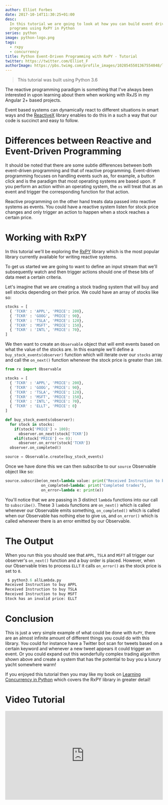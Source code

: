 ```yaml
---
author: Elliot Forbes
date: 2017-10-14T11:30:25+01:00
desc:
  In this tutorial we are going to look at how you can build event driven
  programs using RxPY in Python
series: python
image: python-logo.png
tags:
  - rxpy
  - concurrency
title: Python Event-Driven Programming with RxPY - Tutorial
twitter: https://twitter.com/Elliot_F
authorImage: https://pbs.twimg.com/profile_images/1028545501367554048/lzr43cQv_400x400.jpg
---
```


> This tutorial was built using Python 3.6

The reactive programming paradigm is something that I've always been interested
in upon learning about them when working with RxJS in my Angular 2+ based
projects.

Event based systems can dynamically react to different situations in smart ways
and the [ReactiveX](https://github.com/ReactiveX) library enables to do this in
a such a way that our code is succinct and easy to follow.

# Differences between Reactive and Event-Driven Programming

It should be noted that there are some subtle differences between both
event-driven programming and that of reactive programming. Event-driven
programming focuses on handling events such as, for example, a button click and
is the paradigm that most operating systems are based upon. If you perform an
action within an operating system, the `os` will treat that as an event and
trigger the corresponding function for that action.

Reactive programming on the other hand treats data passed into reactive systems
as events. You could have a reactive system listen for stock price changes and
only trigger an action to happen when a stock reaches a certain price.

# Working with RxPY

In this tutorial we'll be exploring the
[RxPY](https://github.com/ReactiveX/RxPY) library which is the most popular
library currently available for writing reactive systems.

To get us started we are going to want to define an input stream that we'll
subsequently watch and then trigger actions should one of these bits of data
meet a certain criteria.

Let's imagine that we are creating a stock trading system that will buy and sell
stocks depending on their price. We could have an array of stocks like so:

```py
stocks = [
  { 'TCKR' : 'APPL', 'PRICE': 200},
  { 'TCKR' : 'GOOG', 'PRICE': 90},
  { 'TCKR' : 'TSLA', 'PRICE': 120},
  { 'TCKR' : 'MSFT', 'PRICE': 150},
  { 'TCKR' : 'INTL', 'PRICE': 70},
]
```

We then want to create an `Observable` object that will emit events based on
what the value of the stocks are. In this example we'll define a
`buy_stock_events(observer)` function which will iterate over our `stocks` array
and call the `on_next()` function whenever the stock price is greater than
`100`.

```py
from rx import Observable

stocks = [
  { 'TCKR' : 'APPL', 'PRICE': 200},
  { 'TCKR' : 'GOOG', 'PRICE': 90},
  { 'TCKR' : 'TSLA', 'PRICE': 120},
  { 'TCKR' : 'MSFT', 'PRICE': 150},
  { 'TCKR' : 'INTL', 'PRICE': 70},
  { 'TCKR' : 'ELLT', 'PRICE': 0}
]

def buy_stock_events(observer):
  for stock in stocks:
    if(stock['PRICE'] > 100):
      observer.on_next(stock['TCKR'])
    elif(stock['PRICE'] <= 0):
      observer.on_error(stock['TCKR'])
  observer.on_completed()

source = Observable.create(buy_stock_events)
```

Once we have done this we can then subscribe to our `source` Observable object
like so:

```py
source.subscribe(on_next=lambda value: print("Received Instruction to buy {0}".format(value)),
                on_completed=lambda: print("Completed trades"),
                on_error=lambda e: print(e))
```

You'll notice that we are passing in 3 distinct `lambda` functions into our call
to `subscribe()`. These 3 `lambda` functions are `on_next()` which is called
whenever our Observable emits something, `on_completed()` which is called when
our Observable has nothing else to give us, and `on_error()` which is called
whenever there is an error emitted by our Observable.

# The Output

When you run this you should see that `APPL`, `TSLA` and `MSFT` all trigger our
observer's `on_next()` function and a buy order is placed. However, when our
Observable tries to process `ELLT` it calls `on_error()` as the stock price is
set to `0`.

```py
 $ python3.6 allLambda.py
Received Instruction to buy APPL
Received Instruction to buy TSLA
Received Instruction to buy MSFT
Stock has an invalid price: ELLT
```

# Conclusion

This is just a very simple example of what could be done with `RxPY`, there are
an almost infinite amount of different things you could do with this library.
You could for instance have a Twitter bot scan for tweets based on a certain
keyword and whenever a new tweet appears it could trigger an event. Or you could
expand out this wonderfully complex trading algorithm shown above and create a
system that has the potential to buy you a luxury yacht somewhere warm!

If you enjoyed this tutorial then you may like my book on
[Learning Concurrency in Python](https://www.packtpub.com/application-development/learning-concurrency-python)
which covers the RxPY library in greater detail!

# Video Tutorial

<div style="position:relative;height:0;padding-bottom:56.3%"><iframe src="https://www.youtube.com/embed/tQA8I8yMxxM?ecver=2" style="position:absolute;width:100%;height:100%;left:0" width="639" height="360" frameborder="0" gesture="media" allowfullscreen></iframe></div>
